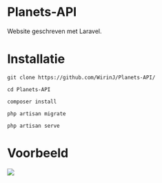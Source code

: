 # Planets-API
Website geschreven met Laravel.

# Installatie

```
git clone https://github.com/WirinJ/Planets-API/

cd Planets-API

composer install

php artisan migrate

php artisan serve
```

# Voorbeeld

![](https://i.imgur.com/RqPAJRd.png)
